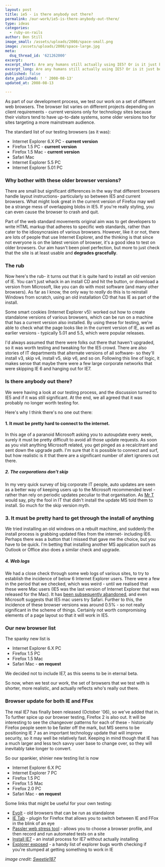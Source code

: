 ```yaml
---
layout: post
title: ie5 - is there anybody out there?
permalink: /our-work/ie5-is-there-anybody-out-there/
type: ideas
categories:
  - ruby-on-rails
author: Ben Still
image_small: /assets/uploads/2008/space-small.png
image: /assets/uploads/2008/space-large.jpg
meta:
  dsq_thread_id: '621262000'
excerpt:
excerpt_short: Are any humans still actually using IE5? Or is it just bots
excerpt_long: Are any humans still actually using IE5? Or is it just bots
published: false
date_published: ! ' 2008-08-13'
updated_at: 2008-08-13

---
```


As part of our development process, we test our work on a set of different web browsers. The browser list varies on different projects depending on client requirements - current versions only for technology sites because their visitors tend to have up-to-date systems, some older versions too for sites targeting a more mainstream audience.

The standard list of our testing browsers (as it was):

- Internet Explorer 6.X PC - **current version**
- Firefox 1.5 PC - **current version**
- Firefox 1.5 Mac - **current version**
- Safari Mac
- Internet Explorer 5.5 PC
- Internet Explorer 5.01 PC

### Why bother with these older browser versions?

There are small but significant differences in the way that different browsers handle layout instructions- particularly so between IE5 and current browsers. What might look great in the current version of Firefox may well be a strange mess of overlapping blobs in IE5. If you're really styling, you can even cause the browser to crash and quit.

Part of the web standard movements original aim was to get developers to write HTML markup that adheres to specific web standards, rather than cater to the idiosyncrasies of various browsers. However, like it or not, there are lots of people that use Internet Explorer, and the thinking is that since not everyone is on the latest version of browser, it's a good idea to test on older browsers. Our aim hasn't been pixel perfection, but more to just check that the site is at least usable and **degrades gracefully**.

### The rub

Now here's the rub- it turns out that it is quite hard to install an old version of IE. You can't just whack in an install CD and hit the button, or download a version from Microsoft, like you can do with most software (and many other browsers). As far as I know, the only way to *really* do this is to reinstall Windows from scratch, using an old installation CD that has IE as part of the install.

Some smart cookies (Internet Explorer v5): worked out how to create standalone versions of various browsers, which can be run on a machine that has a current version also installed. By using these for testing, we're able to check what the page looks like in the current version of IE, as well as earlier versions - typically 5.01 and 5.5, which were popular releases.

I'd always assumed that there were folks out there that haven't upgraded, so it was worth testing and tweaking for the IE5 crowd. There are also stories of IT departments that alternate versions of all software- so they'll install v3, skip v4, install v5, skip v6, and so on. Following this line of logic, it makes sense that maybe there were a few large corporate networks that were skipping IE 6 and hanging out for IE7.

### Is there anybody out there?

We were having a look at our testing process, and the discussion turned to IE5 and if it was still significant. At the end, we all agreed that it was probably no longer worth testing for.

Here's why I think there's no one out there:

#### 1. It must be pretty hard to connect to the internet.

In this age of a paranoid Microsoft asking you to autoupdate every week, surely it must be pretty difficult to avoid all those update requests. As soon as you visit anything Microsoft related, you get pinged as a recalcitrant and sent down the upgrade path. I'm sure that it is possible to connect and surf, but how realistic is it that there are a significant number of alert ignorers out there.

##### 2. The corporations don't skip

In my very quick survey of big corporate IT people, auto updates are seen as a better way of keeping users up to the Microsoft recommended level - rather than rely on periodic updates peculiar to that organisation. As [Mr T](http://www.imdb.com/name/nm0001558/) would say, pity the fool in IT that didn't install the update MS told them to install. So much for the skip version myth.

### 3. It must be pretty hard to get through the install of anything

We tried installing an old windows on a rebuilt machine, and suddenly the install process is grabbing updated files from the internet- including IE6. Perhaps there was a button that I missed that gave me the choice, but you have to be quick. I'm betting that installing another MS application such as Outlook or Office also does a similar check and upgrade.

##### 4. Web logs

We had a close check through some web logs of various sites, to try to establish the incidence of below 6 Internet Explorer users. There were a few in the period that we checked, which was weird - until we realised that these were Mac users (IE5 was the last version of Internet Explorer that was released for the Mac). It has [been subsequently abandoned](http://www.microsoft.com/Mac/ie/), and even Microsoft suggests that IE5 mac users try Safari. Further to this, the incidence of these browser versions was around 0.5% - so not really significant in the scheme of things. Certainly not worth compromising elements of a page layout so that it will work in IE5.

### Our new browser list

The spanky new list is

- Internet Explorer 6.X PC
- Firefox 1.5 PC
- Firefox 1.5 Mac
- Safari Mac - **on request**

We decided not to include IE7, as this seems to be in eternal beta.

So now, when we test our work, the set of browsers that we test with is shorter, more realistic, and actually reflects who's really out there.

### Browser update for both IE and FFox

The real IE7 has finally been released (October '06), so we've added that in. To further spice up our browser testing, Firefox 2 is also out. It will be interesting to see the changeover patterns for each of these - historically Firefox people seem to be faster off the mark, but MS seems to be positioning IE 7 as an important technology update that will improve security, so it may well be relatively fast. Keeping in mind though that IE has a much larger and less tech savvy user base to change over, so they will inevitably take longer to convert.

So our spankier, shinier new testing list is now

- Internet Explorer 6.X PC
- Internet Explorer 7 PC
- Firefox 1.5 PC
- Firefox 1.5 Mac
- Firefox 2.0 PC
- Safari Mac - **on request**

Some links that might be useful for your own testing:

- [Evolt](http://browsers.evolt.org/?ie/32bit/standalone) - old browsers that can be run as standalone
- [IE Tab](https://addons.mozilla.org/firefox/1419/) - plugin for Firefox that allows you to switch between IE and FFox in the blink of an eye
- [Passler web stress tool](http://www.paessler.com/webstress) - allows you to choose a browser profile, and then record and run automated tests on a site
- [Install IE7](http://googlesystem.blogspot.com/2006/04/test-internet-explorer-7-without.html) - an install process for IE7 without actually installing
- [Explorer exposed](http://www.positioniseverything.net/explorer.html) - a handy list of explorer bugs worth checking if you're stumped at getting something to work in IE

*image credit: [Sweetie187](https://www.flickr.com/photos/58782395@N03/)*
